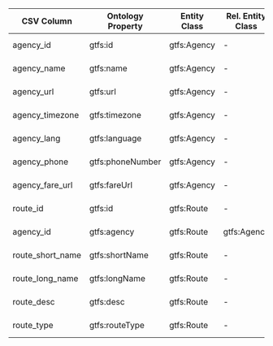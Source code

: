 | CSV Column           | Ontology Property | Entity Class | Rel. Entity Class | Subject Generation    | Join Condition | Datatype | Function Name | Function Output |
| --- | --- | --- | --- | --- | --- | --- | --- | --- |
| agency_id | gtfs:id | gtfs:Agency | - | "http://transport.linkeddata.es/agency/" + value | - | string | upperCamelCase | UpperCamelCase (e.g., CRTM) |
| agency_name | gtfs:name | gtfs:Agency | - | "http://transport.linkeddata.es/agency/" + value | - | string | stringValue | OriginalStringValue (e.g., "CRTM") |
| agency_url | gtfs:url | gtfs:Agency | - | "http://transport.linkeddata.es/agency/" + value | - | URI | uri | URI (e.g., http://www.crtm.es) |
| agency_timezone | gtfs:timezone | gtfs:Agency | - | "http://transport.linkeddata.es/agency/" + value | - | string | stringValue | OriginalStringValue (e.g., "Europe/Madrid") |
| agency_lang | gtfs:language | gtfs:Agency | - | "http://transport.linkeddata.es/agency/" + value | - | string | stringValue | OriginalStringValue (e.g., "es") |
| agency_phone | gtfs:phoneNumber | gtfs:Agency | - | "http://transport.linkeddata.es/agency/" + value | - | phone | stringValue | OriginalStringValue (e.g., "012") |
| agency_fare_url | gtfs:fareUrl | gtfs:Agency | - | "http://transport.linkeddata.es/agency/" + value | - | URI | uri | URI (e.g., https://www.crtm.es) |
| route_id | gtfs:id | gtfs:Route | - | "http://transport.linkeddata.es/route/" + value | - | string | upperCamelCase | UpperCamelCase (e.g., 4__1____) |
| agency_id | gtfs:agency | gtfs:Route | gtfs:Agency | "http://transport.linkeddata.es/agency/" + value | agency.agency_id = route.agency_id | URI | uri | URI (e.g., http://transport.linkeddata.es/agency/CRTM) |
| route_short_name | gtfs:shortName | gtfs:Route | - | "http://transport.linkeddata.es/route/" + value | - | string | stringValue | OriginalStringValue (e.g., "1") |
| route_long_name | gtfs:longName | gtfs:Route | - | "http://transport.linkeddata.es/route/" + value | - | string | stringValue | OriginalStringValue (e.g., "Pinar de Chamartín-Valdecarros") |
| route_desc | gtfs:desc | gtfs:Route | - | "http://transport.linkeddata.es/route/" + value | - | string | stringValue | OriginalStringValue (e.g., "") |
| route_type | gtfs:routeType | gtfs:Route | - | "http://transport.linkeddata.es/route/" + value | - | URI | uri | URI (e.g., http://transport.linkeddata.es/route/type/Subway) |
